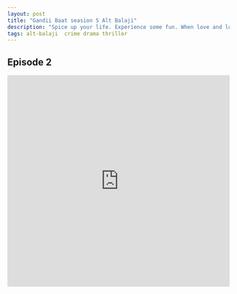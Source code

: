```yaml
---
layout: post
title: "Gandii Baat seasion 5 Alt Balaji"
description: "Spice up your life. Experience some fun. When love and lust meet on Gandii Baat 5"
tags: alt-balaji  crime drama thriller
---
```


## Episode 2

<div class="responsive-container">
<iframe src="https://drive.google.com/file/d/1AvRaKCJKNtPnZEUcCsfOUg-boz4Xh9UI/preview" frameborder="0" marginwidth="0" marginheight="0" scrolling="NO" width="100%" height="480" allowfullscreen></iframe>
<div style="width: 80px; height: 80px; position: absolute; opacity: 0; right: 0px; top: 0px;"> </div></div>
